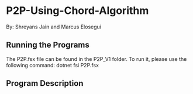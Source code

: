 # P2P-Using-Chord-Algorithm

By: Shreyans Jain and Marcus Elosegui 

## Running the Programs

The P2P.fsx file can be found in the P2P_V1 folder. To run it, please use the following command:
	dotnet fsi P2P.fsx <numNodes> <numRequests>

## Program Description
